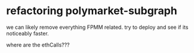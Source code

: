 # refactoring polymarket-subgraph

we can likely remove everything FPMM related.
try to deploy and see if its noticeably faster.

where are the ethCalls???
